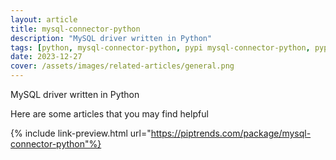 ```yaml
---
layout: article
title: mysql-connector-python
description: "MySQL driver written in Python"
tags: [python, mysql-connector-python, pypi mysql-connector-python, pypi, references]
date: 2023-12-27
cover: /assets/images/related-articles/general.png
---
```


MySQL driver written in Python

Here are some articles that you may find helpful

{% include link-preview.html url="https://piptrends.com/package/mysql-connector-python"%}
